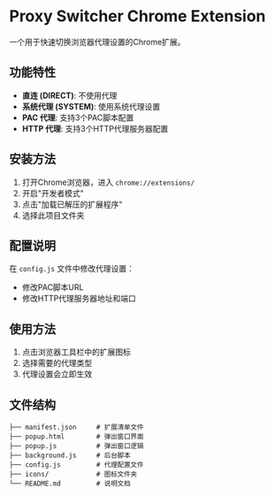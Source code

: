 # Proxy Switcher Chrome Extension

一个用于快速切换浏览器代理设置的Chrome扩展。

## 功能特性

- **直连 (DIRECT)**: 不使用代理
- **系统代理 (SYSTEM)**: 使用系统代理设置
- **PAC 代理**: 支持3个PAC脚本配置
- **HTTP 代理**: 支持3个HTTP代理服务器配置

## 安装方法

1. 打开Chrome浏览器，进入 `chrome://extensions/`
2. 开启"开发者模式"
3. 点击"加载已解压的扩展程序"
4. 选择此项目文件夹

## 配置说明

在 `config.js` 文件中修改代理设置：

- 修改PAC脚本URL
- 修改HTTP代理服务器地址和端口

## 使用方法

1. 点击浏览器工具栏中的扩展图标
2. 选择需要的代理类型
3. 代理设置会立即生效

## 文件结构

```
├── manifest.json     # 扩展清单文件
├── popup.html        # 弹出窗口界面
├── popup.js          # 弹出窗口逻辑
├── background.js     # 后台脚本
├── config.js         # 代理配置文件
├── icons/            # 图标文件夹
└── README.md         # 说明文档
```